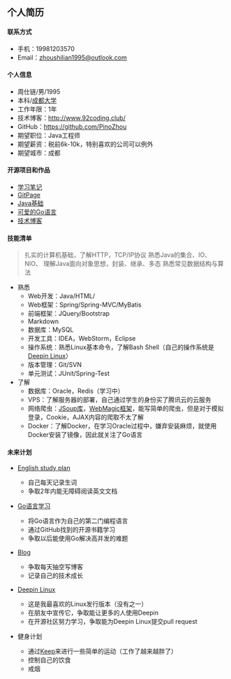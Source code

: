 个人简历
----
#### 联系方式
- 手机：19981203570
- Email：<zhoushilian1995@outlook.com>

#### 个人信息
- 周仕链/男/1995
- 本科/[成都大学](http://www.cdu.edu.cn/)
- 工作年限：1年
- 技术博客：http://www.92coding.club/
- GitHub：https://github.com/PinoZhou
- 期望职位：Java工程师
- 期望薪资：税前6k-10k，特别喜欢的公司可以例外
- 期望城市：成都

#### 开源项目和作品
- [学习笔记](https://github.com/PinoZhou/Note)
- [GitPage](https://github.com/PinoZhou/PinoZhou.github.io)
- [Java基础](https://github.com/PinoZhou/JavaBasicReview)
- [可爱的Go语言](https://github.com/PinoZhou/GoBasic)
- [技术博客](www.92coding.club)

#### 技能清单
>扎实的计算机基础，了解HTTP，TCP/IP协议
>熟悉Java的集合、IO、NIO、
>理解Java面向对象思想，封装、继承、多态
>熟悉常见数据结构与算法

- 熟悉
    - Web开发：Java/HTML/
    - Web框架：Spring/Spring-MVC/MyBatis
    - 前端框架：JQuery/Bootstrap
    - Markdown
    - 数据库：MySQL
    - 开发工具：IDEA，WebStorm，Eclipse
    - 操作系统：熟悉Linux基本命令，了解Bash Shell（自己的操作系统是[Deepin Linux](https://www.deepin.org/)）
    - 版本管理：Git/SVN
    - 单元测试：JUnit/Spring-Test
- 了解
    - 数据库：Oracle，Redis（学习中）
    - VPS：了解服务器的部署，自己通过学生的身份买了腾讯云的云服务
    - 网络爬虫：[JSoup库](https://jsoup.org/)，[WebMagic框架](https://webmagic.io/)，能写简单的爬虫，但是对于模拟登录，Cookie，AJAX内容的爬取不太了解
    - Docker：了解Docker，在学习Oracle过程中，嫌弃安装麻烦，就使用Docker安装了镜像，因此就关注了Go语言

    

#### 未来计划
- [English study plan](https://study.163.com/course/courseMain.htm?courseId=1119010)
    - 自己每天记录生词
    - 争取2年内能无障碍阅读英文文档

- [Go语言学习](https://github.com/golang/go)
    - 将Go语言作为自己的第二门编程语言
    - 通过GitHub找到的开源书籍学习
    - 争取以后能使用Go解决高并发的难题

- [Blog](http://www.92coding.club/)
    - 争取每天抽空写博客
    - 记录自己的技术成长

- [Deepin Linux](https://www.deepin.org/)
    - 这是我最喜欢的Linux发行版本（没有之一）
    - 在朋友中宣传它，争取能让更多的人使用Deepin
    - 在开源社区努力学习，争取能为Deepin Linux提交pull request
- 健身计划
    - 通过[Keep](http://www.gotokeep.com/)来进行一些简单的运动（工作了越来越胖了）
    - 控制自己的饮食
    - 戒烟